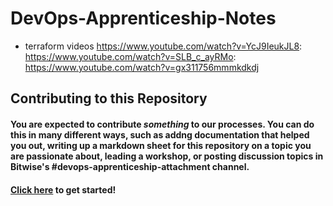 # DevOps-Apprenticeship-Notes


* terraform videos 
https://www.youtube.com/watch?v=YcJ9IeukJL8: 
https://www.youtube.com/watch?v=SLB_c_ayRMo: 
https://www.youtube.com/watch?v=gx311756mmmkdkdj


## Contributing to this Repository

#### You are expected to contribute _something_ to our processes. You can do this in many different ways, such as addng documentation that helped you out, writing up a markdown sheet for this repository on a topic you are passionate about, leading a workshop, or posting discussion topics in Bitwise's #devops-apprenticeship-attachment channel.

#### [Click here](https://docs.github.com/en/get-started/quickstart/contributing-to-projects) to get started!
